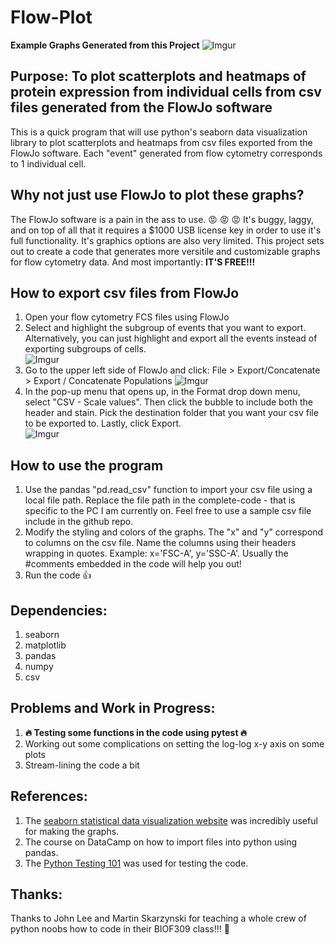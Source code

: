 # Flow-Plot

**Example Graphs Generated from this Project**
![Imgur](https://i.imgur.com/L3q1QiX.png)

## Purpose:  To plot scatterplots and heatmaps of protein expression from individual cells from csv files generated from the FlowJo software
This is a quick program that will use python's seaborn data visualization library to plot scatterplots and heatmaps from csv files exported from the FlowJo software.  Each "event" generated from flow cytometry corresponds to 1 individual cell.

## Why not just use FlowJo to plot these graphs? 
The FlowJo software is a pain in the ass to use. :rage: :rage: :rage: It's buggy, laggy, and on top of all that it requires a $1000 USB license key in order to use it's full functionality.  It's graphics options are also very limited.  This project sets out to create a code that generates more versitile and customizable graphs for flow cytometry data.  And most importantly:  **IT'S FREE!!!**

## How to export csv files from FlowJo
1. Open your flow cytometry FCS files using FlowJo
2. Select and highlight the subgroup of events that you want to export.  Alternatively, you can just highlight and export all the events instead of exporting subgroups of cells.  
![Imgur](https://i.imgur.com/LIdrQV6.png)
3. Go to the upper left side of FlowJo and click: File > Export/Concatenate > Export / Concatenate Populations 
![Imgur](https://i.imgur.com/SJiRDd1.png)
4. In the pop-up menu that opens up, in the Format drop down menu, select "CSV - Scale values".  Then click the bubble to include both the header and stain.  Pick the destination folder that you want your csv file to be exported to.  Lastly, click Export.  
![Imgur](https://i.imgur.com/5ZBwXSG.png)

## How to use the program
1. Use the pandas "pd.read_csv" function to import your csv file using a local file path.  Replace the file path in the complete-code - that is specific to the PC I am currently on.  Feel free to use a sample csv file include in the github repo.  
2. Modify the styling and colors of the graphs.  The "x" and "y" correspond to columns on the csv file.  Name the columns using their headers wrapping in quotes.  Example: x='FSC-A', y='SSC-A'.  Usually the #comments embedded in the code will help you out! 
3. Run the code :thumbsup: 

## Dependencies: 
1. seaborn 
2. matplotlib 
3. pandas 
4. numpy
5. csv 

## Problems and Work in Progress: 
1. **:fire: Testing some functions in the code using pytest :fire:**
2. Working out some complications on setting the log-log x-y axis on some plots 
3. Stream-lining the code a bit 

## References: 
1. The [seaborn statistical data visualization website](https://seaborn.pydata.org/index.html) was incredibly useful for making the graphs.
2. The course on DataCamp on how to import files into python using pandas.
3. The [Python Testing 101](https://www.youtube.com/watch?v=etosV2IWBF0) was used for testing the code.

## Thanks:
Thanks to John Lee and Martin Skarzynski for teaching a whole crew of python noobs how to code in their BIOF309 class!!! :clap: 
